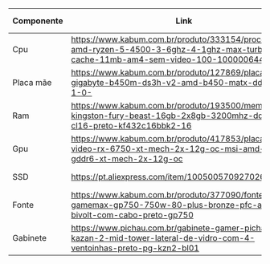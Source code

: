 | Componente | Link | Valor pago |
|-------------|-------------|-------------|
| Cpu | https://www.kabum.com.br/produto/333154/processador-amd-ryzen-5-4500-3-6ghz-4-1ghz-max-turbo-cache-11mb-am4-sem-video-100-100000644box | R$ 522,21 |
| Placa mãe | https://www.kabum.com.br/produto/127869/placa-mae-gigabyte-b450m-ds3h-v2-amd-b450-matx-ddr4-rev-1-0- | R$ 430,05 |
| Ram | https://www.kabum.com.br/produto/193500/memoria-kingston-fury-beast-16gb-2x8gb-3200mhz-ddr4-cl16-preto-kf432c16bbk2-16 | R$ 376,46 |
| Gpu | https://www.kabum.com.br/produto/417853/placa-de-video-rx-6750-xt-mech-2x-12g-oc-msi-amd-12-gb-gddr6-xt-mech-2x-12g-oc | R$ 2.622,21 |
| SSD | https://pt.aliexpress.com/item/1005005709270261.html | R$ 350,00 |
| Fonte | https://www.kabum.com.br/produto/377090/fonte-gamemax-gp750-750w-80-plus-bronze-pfc-ativo-bivolt-com-cabo-preto-gp750 | R$ R$ 344,43 |
| Gabinete | https://www.pichau.com.br/gabinete-gamer-pichau-kazan-2-mid-tower-lateral-de-vidro-com-4-ventoinhas-preto-pg-kzn2-bl01 | R$ 229,90 |
